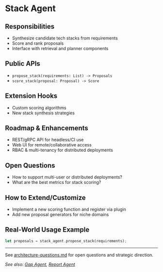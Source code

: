 # Stack Agent

## Responsibilities

- Synthesize candidate tech stacks from requirements
- Score and rank proposals
- Interface with retrieval and planner components

## Public APIs

- `propose_stack(requirements: List) -> Proposals`
- `score_stack(proposal: Proposal) -> Score`

## Extension Hooks

- Custom scoring algorithms
- New stack synthesis strategies

## Roadmap & Enhancements

- REST/gRPC API for headless/CI use
- Web UI for remote/collaborative access
- RBAC & multi-tenancy for distributed deployments

## Open Questions

- How to support multi-user or distributed deployments?
- What are the best metrics for stack scoring?

## How to Extend/Customize

- Implement a new scoring function and register via plugin
- Add new proposal generators for niche domains

## Real-World Usage Example

```rust
let proposals = stack_agent.propose_stack(requirements);
```

---

See [architecture-questions.md](../Architecture%20&%20Component%20Guides/architecture-questions.md) for open questions and strategic direction.

_See also: [Gap Agent](gap-agent.md), [Report Agent](report-agent.md)_

